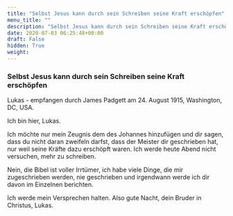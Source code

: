 ```yaml
---
title: "Selbst Jesus kann durch sein Schreiben seine Kraft erschöpfen"
menu_title: ""
description: "Selbst Jesus kann durch sein Schreiben seine Kraft erschöpfen"
date: 2020-07-03 06:25:48+00:00
draft: False
hidden: True
weight:
---
```

### Selbst Jesus kann durch sein Schreiben seine Kraft erschöpfen

Lukas - empfangen durch James Padgett am 24. August 1915, Washington, DC, USA.

Ich bin hier, Lukas.

Ich möchte nur mein Zeugnis dem des Johannes hinzufügen und dir sagen, dass du nicht daran zweifeln darfst, dass der Meister dir geschrieben hat, nur weil seine Kräfte dazu erschöpft waren. Ich werde heute Abend nicht versuchen, mehr zu schreiben.

Nein, die Bibel ist voller Irrtümer, ich habe viele Dinge, die mir zugeschrieben werden, nie geschrieben und irgendwann werde ich dir davon im Einzelnen berichten.

Ich werde mein Versprechen halten. Also gute Nacht, dein Bruder in Christus, Lukas.
